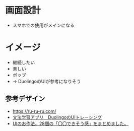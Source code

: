 # 画面設計
- スマホでの使用がメインになる

# イメージ
- 継続したい
- 楽しい
- ポップ
- → DuolingoのUIが参考になりそう

## 参考デザイン
- https://ru-ru-ru.com/
- [文法学習アプリ　DuolingoのUIトレーシング](https://note.com/zendaimimon/n/nf56975cf2e24)
- [UIのお作法。28個の「〇〇できそう感」をまとめました。](https://note.com/okamotomai/n/n6bba0b892778)
